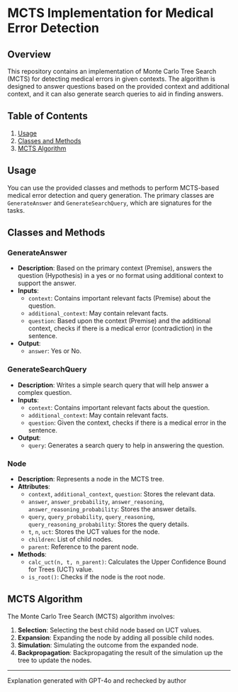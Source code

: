 # MCTS Implementation for Medical Error Detection

## Overview

This repository contains an implementation of Monte Carlo Tree Search (MCTS) for detecting medical errors in given contexts. The algorithm is designed to answer questions based on the provided context and additional context, and it can also generate search queries to aid in finding answers.

## Table of Contents

1. [Usage](#usage)
2. [Classes and Methods](#classes-and-methods)
3. [MCTS Algorithm](#mcts-algorithm)

## Usage

You can use the provided classes and methods to perform MCTS-based medical error detection and query generation. The primary classes are `GenerateAnswer` and `GenerateSearchQuery`, which are signatures for the tasks.

## Classes and Methods

### GenerateAnswer
- **Description**: Based on the primary context (Premise), answers the question (Hypothesis) in a yes or no format using additional context to support the answer.
- **Inputs**:
  - `context`: Contains important relevant facts (Premise) about the question.
  - `additional_context`: May contain relevant facts.
  - `question`: Based upon the context (Premise) and the additional context, checks if there is a medical error (contradiction) in the sentence.
- **Output**:
  - `answer`: Yes or No.

### GenerateSearchQuery
- **Description**: Writes a simple search query that will help answer a complex question.
- **Inputs**:
  - `context`: Contains important relevant facts about the question.
  - `additional_context`: May contain relevant facts.
  - `question`: Given the context, checks if there is a medical error in the sentence.
- **Output**:
  - `query`: Generates a search query to help in answering the question.

### Node
- **Description**: Represents a node in the MCTS tree.
- **Attributes**:
  - `context`, `additional_context`, `question`: Stores the relevant data.
  - `answer`, `answer_probability`, `answer_reasoning`, `answer_reasoning_probability`: Stores the answer details.
  - `query`, `query_probability`, `query_reasoning`, `query_reasoning_probability`: Stores the query details.
  - `t`, `n`, `uct`: Stores the UCT values for the node.
  - `children`: List of child nodes.
  - `parent`: Reference to the parent node.
- **Methods**:
  - `calc_uct(n, t, n_parent)`: Calculates the Upper Confidence Bound for Trees (UCT) value.
  - `is_root()`: Checks if the node is the root node.

## MCTS Algorithm

The Monte Carlo Tree Search (MCTS) algorithm involves:
1. **Selection**: Selecting the best child node based on UCT values.
2. **Expansion**: Expanding the node by adding all possible child nodes.
3. **Simulation**: Simulating the outcome from the expanded node.
4. **Backpropagation**: Backpropagating the result of the simulation up the tree to update the nodes.


---

Explanation generated with GPT-4o and rechecked by author
